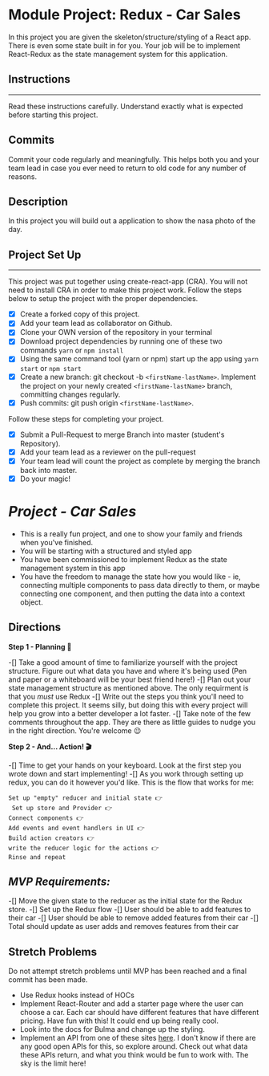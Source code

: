 # Module Project: Redux - Car Sales

In this project you are given the skeleton/structure/styling of a React app. There is even some state built in for you. Your job will be to implement React-Redux as the state management system for this application.

## Instructions

---

Read these instructions carefully. Understand exactly what is expected before starting this project.

## Commits

Commit your code regularly and meaningfully. This helps both you and your team lead in case you ever need to return to old code for any number of reasons.

## Description

In this project you will build out a application to show the nasa photo of the day.

## Project Set Up

---

This project was put together using create-react-app (CRA). You will not need to install CRA in order to make this project work. Follow the steps below to setup the project with the proper dependencies.

- [x] Create a forked copy of this project.
- [x] Add your team lead as collaborator on Github.
- [x] Clone your OWN version of the repository in your terminal
- [x] Download project dependencies by running one of these two commands `yarn` or `npm install`
- [x] Using the same command tool (yarn or npm) start up the app using `yarn start` or `npm start`
- [x] Create a new branch: git checkout -b `<firstName-lastName>`.
      Implement the project on your newly created `<firstName-lastName>` branch, committing changes regularly.
- [x] Push commits: git push origin `<firstName-lastName>`.

Follow these steps for completing your project.

- [x] Submit a Pull-Request to merge Branch into master (student's Repository).
- [x] Add your team lead as a reviewer on the pull-request
- [x] Your team lead will count the project as complete by merging the branch back into master.
- [x] Do your magic!

# _Project - Car Sales_

- This is a really fun project, and one to show your family and friends when you've finished.
- You will be starting with a structured and styled app
- You have been commissioned to implement Redux as the state management system in this app
- You have the freedom to manage the state how you would like - ie, connecting multiple components to pass data directly to them, or maybe connecting one component, and then putting the data into a context object.

## Directions

**Step 1 - Planning 📝**

-[] Take a good amount of time to familiarize yourself with the project structure. Figure out what data you have and where it's being used (Pen and paper or a whiteboard will be your best friend here!)
-[] Plan out your state management structure as mentioned above. The only requirment is that you _must_ use Redux
-[] Write out the steps you think you'll need to complete this project. It seems silly, but doing this with every project will help you grow into a better developer a lot faster.
-[] Take note of the few comments throughout the app. They are there as little guides to nudge you in the right direction. You're welcome 😉

**Step 2 - And... Action! 🎬**

-[] Time to get your hands on your keyboard. Look at the first step you wrote down and start implementing!
-[] As you work through setting up redux, you can do it however you'd like. This is the flow that works for me:

```text
Set up "empty" reducer and initial state 👉
 Set up store and Provider 👉
Connect components 👉 
Add events and event handlers in UI 👉 
Build action creators 👉
write the reducer logic for the actions 👉 
Rinse and repeat
```

## _MVP Requirements:_

-[] Move the given state to the reducer as the initial state for the Redux store.
-[] Set up the Redux flow
-[] User should be able to add features to their car
-[] User should be able to remove added features from their car
-[] Total should update as user adds and removes features from their car

## Stretch Problems

Do not attempt stretch problems until MVP has been reached and a final commit has been made.

- Use Redux hooks instead of HOCs
- Implement React-Router and add a starter page where the user can choose a car. Each car should have different features that have different pricing. Have fun with this! It could end up being really cool.
- Look into the docs for Bulma and change up the styling.
- Implement an API from one of these sites [here](https://www.google.com/search?q=car+sales+api&rlz=1C5CHFA_enUS809US809&oq=car+sales+api&aqs=chrome..69i57j0l5.3580j0j1&sourceid=chrome&ie=UTF-8). I don't know if there are any good open APIs for this, so explore around. Check out what data these APIs return, and what you think would be fun to work with. The sky is the limit here!
